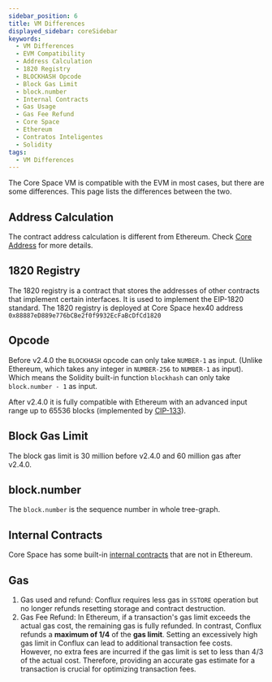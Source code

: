 ```yaml
---
sidebar_position: 6
title: VM Differences
displayed_sidebar: coreSidebar
keywords:
  - VM Differences
  - EVM Compatibility
  - Address Calculation
  - 1820 Registry
  - BLOCKHASH Opcode
  - Block Gas Limit
  - block.number
  - Internal Contracts
  - Gas Usage
  - Gas Fee Refund
  - Core Space
  - Ethereum
  - Contratos Inteligentes
  - Solidity
tags:
  - VM Differences
---
```


The Core Space VM is compatible with the EVM in most cases, but there are some differences. This page lists the differences between the two.

## Address Calculation

The contract address calculation is different from Ethereum. Check [Core Address](addresses#contract-address-computation) for more details.

## 1820 Registry

The 1820 registry is a contract that stores the addresses of other contracts that implement certain interfaces. It is used to implement the EIP-1820 standard. The 1820 registry is deployed at Core Space hex40 address `0x88887eD889e776bCBe2f0f9932EcFaBcDfCd1820`

## Opcode

Before v2.4.0 the `BLOCKHASH` opcode can only take `NUMBER-1` as input. (Unlike Ethereum, which takes any integer in `NUMBER-256` to `NUMBER-1` as input). Which means the Solidity built-in function `blockhash` can only take `block.number - 1` as input.

After v2.4.0 it is fully compatible with Ethereum with an advanced input range up to 65536 blocks (implemented by [CIP-133](https://github.com/Conflux-Chain/CIPs/blob/master/CIPs/cip-133.md)).

## Block Gas Limit

The block gas limit is 30 million before v2.4.0 and 60 million gas after v2.4.0.

## block.number

The `block.number` is the sequence number in whole tree-graph.

## Internal Contracts

Core Space has some built-in [internal contracts](./internal-contracts/) that are not in Ethereum.

## Gas

1. Gas used and refund: Conflux requires less gas in `SSTORE` operation but no longer refunds resetting storage and contract destruction.
2. Gas Fee Refund: In Ethereum, if a transaction's gas limit exceeds the actual gas cost, the remaining gas is fully refunded. In contrast, Conflux refunds a **maximum of 1/4** of the **gas limit**. Setting an excessively high gas limit in Conflux can lead to additional transaction fee costs. However, no extra fees are incurred if the gas limit is set to less than 4/3 of the actual cost. Therefore, providing an accurate gas estimate for a transaction is crucial for optimizing transaction fees.